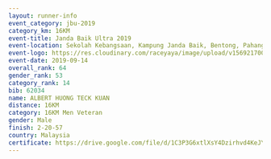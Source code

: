 ```yaml
---
layout: runner-info 
event_category: jbu-2019 
category_km: 16KM 
event-title: Janda Baik Ultra 2019
event-location: Sekolah Kebangsaan, Kampung Janda Baik, Bentong, Pahang, Malaysia 
event-logo: https://res.cloudinary.com/raceyaya/image/upload/v1569217009/logo/janda-baik_vch1pc.jpg 
event-date: 2019-09-14 
overall_rank: 64
gender_rank: 53
category_rank: 14
bib: 62034
name: ALBERT HUONG TECK KUAN
distance: 16KM
category: 16KM Men Veteran
gender: Male
finish: 2-20-57
country: Malaysia
certificate: https://drive.google.com/file/d/1C3P3G6xtlXsY4Dzirhvd4KeJY_f5N5uD/view?usp=sharing
---
```


